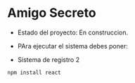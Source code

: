 <h1> Amigo Secreto</h1>

- Estado del proyecto: En construccion.

- PAra ejecutar el sistema debes poner:

- Sistema de registro 2

```npm install react```
